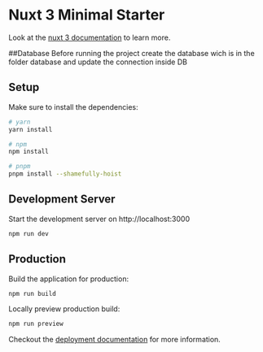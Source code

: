 # Nuxt 3 Minimal Starter

Look at the [nuxt 3 documentation](https://v3.nuxtjs.org) to learn more.

##Database
Before running the project create the database wich is in the folder database and update the connection inside DB

## Setup

Make sure to install the dependencies:

```bash
# yarn
yarn install

# npm
npm install

# pnpm
pnpm install --shamefully-hoist
```

## Development Server

Start the development server on http://localhost:3000

```bash
npm run dev
```

## Production

Build the application for production:

```bash
npm run build
```

Locally preview production build:

```bash
npm run preview
```

Checkout the [deployment documentation](https://v3.nuxtjs.org/guide/deploy/presets) for more information.
